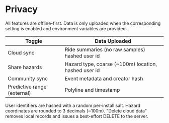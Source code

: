 # Privacy

All features are offline-first. Data is only uploaded when the corresponding setting is enabled and environment variables are provided.

| Toggle | Data Uploaded |
| --- | --- |
| Cloud sync | Ride summaries (no raw samples) hashed user id |
| Share hazards | Hazard type, coarse (~100m) location, hashed user id |
| Community sync | Event metadata and creator hash |
| Predictive range (external) | Polyline and timestamp |

User identifiers are hashed with a random per-install salt. Hazard coordinates are rounded to 3 decimals (~100m). "Delete cloud data" removes local records and issues a best-effort DELETE to the server.
